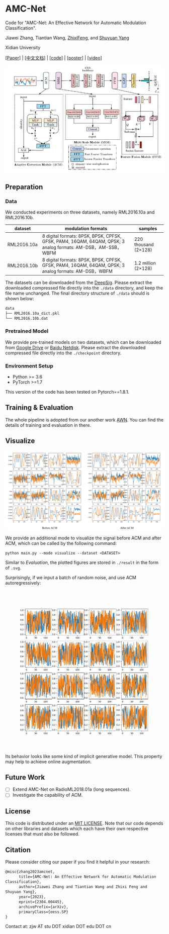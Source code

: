 # AMC-Net

Code for "AMC-Net: An Effective Network for Automatic Modulation Classification".

Jiawei Zhang, Tiantian Wang, [ZhixiFeng](https://faculty.xidian.edu.cn/FZX/zh_CN/index.htm), and [Shuyuan Yang](https://web.xidian.edu.cn/syyang/)

Xidian University

[[Paper](https://arxiv.org/abs/2304.00445)] | [[中文文档](doc-CN/README.md)] | [[code](https://github.com/zjwXDU/AMC-Net)] | [[poster](assets/poster.pdf)] | [[video](assets/video.mp4)]

![](./assets/arch.png)

## Preparation

### Data

We conducted experiments on three datasets, namely RML2016.10a and RML2016.10b.

| dataset     | modulation formats                                           | samples              |
| ----------- | ------------------------------------------------------------ | -------------------- |
| RML2016.10a | 8 digital formats: 8PSK, BPSK, CPFSK, GFSK, PAM4, 16QAM, 64QAM, QPSK; 3 analog formats: AM-DSB，AM-SSB，WBFM | 220 thousand (2×128) |
| RML2016.10b | 8 digital formats: 8PSK, BPSK, CPFSK, GFSK, PAM4, 16QAM, 64QAM, QPSK; 3 analog formats: AM-DSB，WBFM | 1.2 million (2×128)  |

The datasets can be downloaded from the [DeepSig](https://www.deepsig.ai/). Please extract the downloaded compressed file directly into the `./data` directory, and keep the file name unchanged. The final directory structure of `./data` should is shown below:

```
data
├── RML2016.10a_dict.pkl
└── RML2016.10b.dat
```

### Pretrained Model

We provide pre-trained models on two datasets, which can be downloaded from [Google Drive](https://drive.google.com/file/d/18RyUp-qnACE1zvmVOSjiF1jhWms0eB0Z/view?usp=share_link) or [Baidu Netdisk](https://pan.baidu.com/s/1aKlM_rj8wLYrFHXxyh8PBQ?pwd=pnxv). Please extract the downloaded compressed file directly into the `./checkpoint` directory.

### Environment Setup

- Python >= 3.6
- PyTorch >=1.7

This version of the code has been tested on Pytorch==1.8.1.

## Training & Evaluation

The whole pipeline is adopted from our another work [AWN](https://github.com/zjwXDU/AWN). You can find the details of training and evaluation in there.

## Visualize

![](./assets/ACM_view.png)

We provide an additional mode to visualize the signal before ACM and after ACM, which can be called by the following command:

```
python main.py --mode visualize --dataset <DATASET>
```

Similar to *Evaluation*, the plotted figures are stored in `./result` in the form of `.svg`.

Surprisingly, if we input a batch of random noise, and use ACM autoregressively:

![](./assets/noise.gif)

Its behavior looks like some kind of implicit generative model. This property may help to achieve online augmentation.

## Future Work

- [ ] Extend AMC-Net on RadioML2018.01a (long sequences).
- [ ] Investigate the capability of ACM.

## License

This code is distributed under an [MIT LICENSE](https://github.com/zjwXDU/AMC-Net/blob/main/LICENSE). Note that our code depends on other libraries and datasets which each have their own respective licenses that must also be followed.

## Citation

Please consider citing our paper if you find it helpful in your research:

```
@misc{zhang2023amcnet,
      title={AMC-Net: An Effective Network for Automatic Modulation Classification}, 
      author={Jiawei Zhang and Tiantian Wang and Zhixi Feng and Shuyuan Yang},
      year={2023},
      eprint={2304.00445},
      archivePrefix={arXiv},
      primaryClass={eess.SP}
}
```


Contact at: zjw AT stu DOT xidian DOT edu DOT cn
